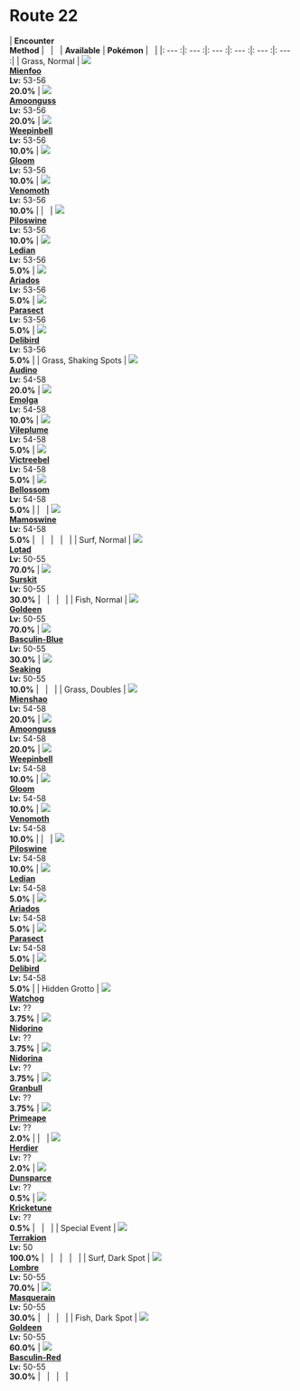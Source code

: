 # Route 22

| __Encounter<br>Method__ | &nbsp; | &nbsp; | __Available__ | __Pokémon__ | &nbsp; |
|: --- :|: --- :|: --- :|: --- :|: --- :|: --- :|
| Grass, Normal | ![][619] <br> __[Mienfoo]__ <br> __Lv:__ 53-56 <br> __20.0%__ | ![][591] <br> __[Amoonguss]__ <br> __Lv:__ 53-56 <br> __20.0%__ | ![][70] <br> __[Weepinbell]__ <br> __Lv:__ 53-56 <br> __10.0%__ | ![][44] <br> __[Gloom]__ <br> __Lv:__ 53-56 <br> __10.0%__ | ![][49] <br> __[Venomoth]__ <br> __Lv:__ 53-56 <br> __10.0%__ |
| &nbsp; | ![][221] <br> __[Piloswine]__ <br> __Lv:__ 53-56 <br> __10.0%__ | ![][166] <br> __[Ledian]__ <br> __Lv:__ 53-56 <br> __5.0%__ | ![][168] <br> __[Ariados]__ <br> __Lv:__ 53-56 <br> __5.0%__ | ![][47] <br> __[Parasect]__ <br> __Lv:__ 53-56 <br> __5.0%__ | ![][225] <br> __[Delibird]__ <br> __Lv:__ 53-56 <br> __5.0%__ |
| Grass, Shaking Spots | ![][531] <br> __[Audino]__ <br> __Lv:__ 54-58 <br> __20.0%__ | ![][587] <br> __[Emolga]__ <br> __Lv:__ 54-58 <br> __10.0%__ | ![][45] <br> __[Vileplume]__ <br> __Lv:__ 54-58 <br> __5.0%__ | ![][71] <br> __[Victreebel]__ <br> __Lv:__ 54-58 <br> __5.0%__ | ![][182] <br> __[Bellossom]__ <br> __Lv:__ 54-58 <br> __5.0%__ |
| &nbsp; | ![][473] <br> __[Mamoswine]__ <br> __Lv:__ 54-58 <br> __5.0%__ | &nbsp; | &nbsp; | &nbsp; | &nbsp; |
| Surf, Normal | ![][270] <br> __[Lotad]__ <br> __Lv:__ 50-55 <br> __70.0%__ | ![][283] <br> __[Surskit]__ <br> __Lv:__ 50-55 <br> __30.0%__ | &nbsp; | &nbsp; | &nbsp; |
| Fish, Normal | ![][118] <br> __[Goldeen]__ <br> __Lv:__ 50-55 <br> __70.0%__ | ![][550-blue] <br> __[Basculin-Blue]__ <br> __Lv:__ 50-55 <br> __30.0%__ | ![][119] <br> __[Seaking]__ <br> __Lv:__ 50-55 <br> __10.0%__ | &nbsp; | &nbsp; |
| Grass, Doubles | ![][620] <br> __[Mienshao]__ <br> __Lv:__ 54-58 <br> __20.0%__ | ![][591] <br> __[Amoonguss]__ <br> __Lv:__ 54-58 <br> __20.0%__ | ![][70] <br> __[Weepinbell]__ <br> __Lv:__ 54-58 <br> __10.0%__ | ![][44] <br> __[Gloom]__ <br> __Lv:__ 54-58 <br> __10.0%__ | ![][49] <br> __[Venomoth]__ <br> __Lv:__ 54-58 <br> __10.0%__ |
| &nbsp; | ![][221] <br> __[Piloswine]__ <br> __Lv:__ 54-58 <br> __10.0%__ | ![][166] <br> __[Ledian]__ <br> __Lv:__ 54-58 <br> __5.0%__ | ![][168] <br> __[Ariados]__ <br> __Lv:__ 54-58 <br> __5.0%__ | ![][47] <br> __[Parasect]__ <br> __Lv:__ 54-58 <br> __5.0%__ | ![][225] <br> __[Delibird]__ <br> __Lv:__ 54-58 <br> __5.0%__ |
| Hidden Grotto | ![][505] <br> __[Watchog]__ <br> __Lv:__ ?? <br> __3.75%__ | ![][33] <br> __[Nidorino]__ <br> __Lv:__ ?? <br> __3.75%__ | ![][30] <br> __[Nidorina]__ <br> __Lv:__ ?? <br> __3.75%__ | ![][210] <br> __[Granbull]__ <br> __Lv:__ ?? <br> __3.75%__ | ![][57] <br> __[Primeape]__ <br> __Lv:__ ?? <br> __2.0%__ |
| &nbsp; | ![][507] <br> __[Herdier]__ <br> __Lv:__ ?? <br> __2.0%__ | ![][206] <br> __[Dunsparce]__ <br> __Lv:__ ?? <br> __0.5%__ | ![][402] <br> __[Kricketune]__ <br> __Lv:__ ?? <br> __0.5%__ | &nbsp; | &nbsp; |
| Special Event | ![][639] <br> __[Terrakion]__ <br> __Lv:__ 50 <br> __100.0%__ | &nbsp; | &nbsp; | &nbsp; | &nbsp; |
| Surf, Dark Spot | ![][271] <br> __[Lombre]__ <br> __Lv:__ 50-55 <br> __70.0%__ | ![][284] <br> __[Masquerain]__ <br> __Lv:__ 50-55 <br> __30.0%__ | &nbsp; | &nbsp; | &nbsp; |
| Fish, Dark Spot | ![][118] <br> __[Goldeen]__ <br> __Lv:__ 50-55 <br> __60.0%__ | ![][550-red] <br> __[Basculin-Red]__ <br> __Lv:__ 50-55 <br> __30.0%__ | &nbsp; | &nbsp; | &nbsp; |


[619]: ../img/animated/619.gif
[Mienfoo]: ../../pokemons/619/
[591]: ../img/animated/591.gif
[Amoonguss]: ../../pokemons/591/
[70]: ../img/animated/70.gif
[Weepinbell]: ../../pokemons/070/
[44]: ../img/animated/44.gif
[Gloom]: ../../pokemons/044/
[49]: ../img/animated/49.gif
[Venomoth]: ../../pokemons/049/
[221]: ../img/animated/221.gif
[Piloswine]: ../../pokemons/221/
[166]: ../img/animated/166.gif
[Ledian]: ../../pokemons/166/
[168]: ../img/animated/168.gif
[Ariados]: ../../pokemons/168/
[47]: ../img/animated/47.gif
[Parasect]: ../../pokemons/047/
[225]: ../img/animated/225.gif
[Delibird]: ../../pokemons/225/
[531]: ../img/animated/531.gif
[Audino]: ../../pokemons/531/
[587]: ../img/animated/587.gif
[Emolga]: ../../pokemons/587/
[45]: ../img/animated/45.gif
[Vileplume]: ../../pokemons/045/
[71]: ../img/animated/71.gif
[Victreebel]: ../../pokemons/071/
[182]: ../img/animated/182.gif
[Bellossom]: ../../pokemons/182/
[473]: ../img/animated/473.gif
[Mamoswine]: ../../pokemons/473/
[270]: ../img/animated/270.gif
[Lotad]: ../../pokemons/270/
[283]: ../img/animated/283.gif
[Surskit]: ../../pokemons/283/
[118]: ../img/animated/118.gif
[Goldeen]: ../../pokemons/118/
[550-blue]: ../img/animated/550-blue.gif
[Basculin-Blue]: ../../pokemons/550/
[119]: ../img/animated/119.gif
[Seaking]: ../../pokemons/119/
[620]: ../img/animated/620.gif
[Mienshao]: ../../pokemons/620/
[505]: ../img/animated/505.gif
[Watchog]: ../../pokemons/505/
[33]: ../img/animated/33.gif
[Nidorino]: ../../pokemons/033/
[30]: ../img/animated/30.gif
[Nidorina]: ../../pokemons/030/
[210]: ../img/animated/210.gif
[Granbull]: ../../pokemons/210/
[57]: ../img/animated/57.gif
[Primeape]: ../../pokemons/057/
[507]: ../img/animated/507.gif
[Herdier]: ../../pokemons/507/
[206]: ../img/animated/206.gif
[Dunsparce]: ../../pokemons/206/
[402]: ../img/animated/402.gif
[Kricketune]: ../../pokemons/402/
[639]: ../img/animated/639.gif
[Terrakion]: ../../pokemons/639/
[271]: ../img/animated/271.gif
[Lombre]: ../../pokemons/271/
[284]: ../img/animated/284.gif
[Masquerain]: ../../pokemons/284/
[550-red]: ../img/animated/550-red.gif
[Basculin-Red]: ../../pokemons/550/